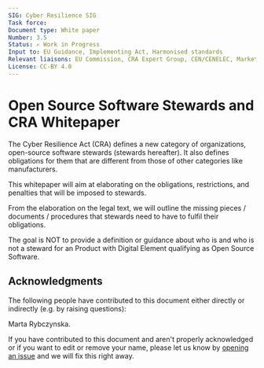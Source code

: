 ```yaml
---
SIG: Cyber Resilience SIG
Task force:
Document type: White paper
Number: 3.5
Status: ✍️ Work in Progress
Input to: EU Guidance, Implementing Act, Harmonised standards
Relevant liaisons: EU Commission, CRA Expert Group, CEN/CENELEC, Market Surveillance
License: CC-BY 4.0
---
```


# Open Source Software Stewards and CRA Whitepaper

The Cyber Resilience Act (CRA) defines a new category of organizations, open-source software stewards (stewards hereafter). It also defines obligations for them that are different from those of other categories like manufacturers.

This whitepaper will aim at elaborating on the obligations, restrictions, and penalties that will be imposed to stewards.

From the elaboration on the legal text, we will outline the missing pieces / documents / procedures that stewards need to have to fulfil their obligations.

The goal is NOT to provide a definition or guidance about who is and who is not a steward for an Product with Digital Element qualifying as Open Source Software.

## Acknowledgments

The following people have contributed to this document either directly or indirectly (e.g. by raising questions):

Marta Rybczynska.

If you have contributed to this document and aren't properly acknowledged or if you want to edit or remove your name, please let us know by [opening an issue](https://github.com/orcwg/orcwg/issues/new) and we will fix this right away.